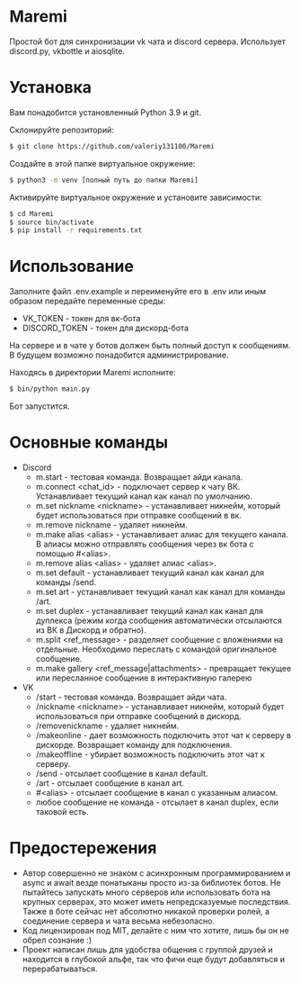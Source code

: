 # Maremi
Простой бот для синхронизации vk чата и discord сервера. Использует discord.py, vkbottle и aiosqlite.

# Установка
Вам понадобится установленный Python 3.9 и git.

Склонируйте репозиторий:
```bash
$ git clone https://github.com/valeriy131100/Maremi
```

Создайте в этой папке виртуальное окружение:
```bash
$ python3 -m venv [полный путь до папки Maremi]
```

Активируйте виртуальное окружение и установите зависимости:
```bash
$ cd Maremi
$ source bin/activate
$ pip install -r requirements.txt
```
# Использование
Заполните файл .env.example и переименуйте его в .env или иным образом передайте переменные среды:
* VK_TOKEN - токен для вк-бота
* DISCORD_TOKEN - токен для дискорд-бота

На сервере и в чате у ботов должен быть полный доступ к сообщениям. В будущем возможно понадобится администрирование.

Находясь в директории Maremi исполните:
```bash
$ bin/python main.py
```
Бот запустится.

# Основные команды
* Discord
  * m.start - тестовая команда. Возвращает айди канала.
  * m.connect \<chat_id\> - подключает сервер к чату ВК. Устанавливает текущий канал как канал по умолчанию.
  * m.set nickname \<nickname\> - устанавливает никнейм, который будет использоваться при отправке сообщений в вк.
  * m.remove nickname - удаляет никнейм.
  * m.make alias \<alias\> - устанавливает алиас для текущего канала. В алиасы можно отправлять сообщения через вк бота с помощью \#\<alias\>.
  * m.remove alias \<alias\> - удаляет алиас \<alias\>.
  * m.set default - устанавливает текущий канал как канал для команды /send.
  * m.set art - устанавливает текущий канал как канал для команды /art.
  * m.set duplex - устанавливает текущий канал как канал для дуплекса (режим когда сообщения автоматически отсылаются из ВК в Дискорд и обратно).
  * m.split \<ref_message\> - разделяет сообщение с вложениями на отдельные. Необходимо переслать с командой оригинальное сообщение.
  * m.make gallery \<ref_message|attachments\> - превращает текущее или пересланное сообщение в интерактивную галерею
* VK
  * /start - тестовая команда. Возвращает айди чата.
  * /nickname \<nickname\> - устанавливает никнейм, который будет использоваться при отправке сообщений в дискорд.
  * /removenickname - удаляет никнейм.
  * /makeonline - дает возможность подключить этот чат к серверу в дискорде. Возвращает команду для подключения.
  * /makeoffline - убирает возможность подключить этот чат к серверу.
  * /send - отсылает сообщение в канал default.
  * /art - отсылает сообщение в канал art.
  * \#\<alias\> - отсылает сообщение в канал с указанным алиасом.
  * любое сообщение не команда - отсылает в канал duplex, если таковой есть.

# Предостережения
* Автор совершенно не знаком с асинхронным программированием и async и await везде понатыканы просто из-за библиотек ботов. Не пытайтесь запускать много серверов или использовать бота на крупных серверах, это может иметь непредсказуемые последствия. Также в боте сейчас нет абсолютно никакой проверки ролей, а соединение сервера и чата весьма небезопасно. 
* Код лицензирован под MIT, делайте с ним что хотите, лишь бы он не обрел сознание :)
* Проект написан лишь для удобства общения с группой друзей и находится в глубокой альфе, так что фичи еще будут добавляться и перерабатываться.
